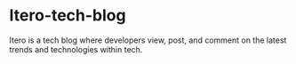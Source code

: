 # Itero-tech-blog
Itero is a tech blog where developers view, post, and comment on the latest trends and technologies within tech.

